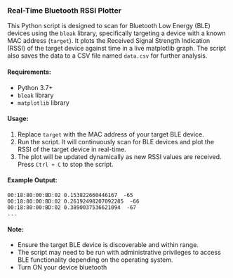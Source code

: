 ### Real-Time Bluetooth RSSI Plotter

This Python script is designed to scan for Bluetooth Low Energy (BLE) devices using the `bleak` library, specifically targeting a device with a known MAC address (`target`). It plots the Received Signal Strength Indication (RSSI) of the target device against time in a live matplotlib graph. The script also saves the data to a CSV file named `data.csv` for further analysis.

#### Requirements:
- Python 3.7+
- `bleak` library
- `matplotlib` library

#### Usage:
1. Replace `target` with the MAC address of your target BLE device.
2. Run the script. It will continuously scan for BLE devices and plot the RSSI of the target device in real-time.
3. The plot will be updated dynamically as new RSSI values are received. Press `Ctrl + C` to stop the script.

#### Example Output:
```
00:18:80:00:BD:02 0.153822660446167  -65
00:18:80:00:BD:02 0.26192498207092285  -66
00:18:80:00:BD:02 0.3890037536621094  -67
...
```

#### Note:
- Ensure the target BLE device is discoverable and within range.
- The script may need to be run with administrative privileges to access BLE functionality depending on the operating system.
- Turn ON your device bluetooth 

